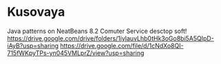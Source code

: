 # Kusovaya
Java patterns on NeatBeans 8.2
Comuter Service desctop soft!
https://drive.google.com/drive/folders/1iylauvLhb0tHk3oGo8bi5A5QIpD-iAyB?usp=sharing
https://drive.google.com/file/d/1cNdXo8QI-715fWKpyTPs-yn045VMLprZ/view?usp=sharing


